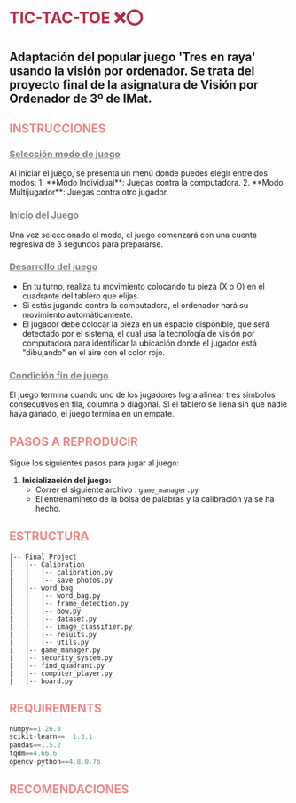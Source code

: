 <h1 style="color:rgb(183, 44, 72);"><strong>TIC-TAC-TOE ❌⭕</strong></h1>

## Adaptación del popular juego 'Tres en raya' usando la visión por ordenador. Se trata del proyecto final de la asignatura de Visión por Ordenador de 3º de IMat. 


<h2 style="color:rgb(238, 137, 137);"><strong>INSTRUCCIONES</strong></h2>

<h3 style="color:rgb(132, 132, 132);"><u>Selección modo de juego</u></h3>
Al iniciar el juego, se presenta un menú donde puedes elegir entre dos modos:
1. **Modo Individual**: Juegas contra la computadora.
2. **Modo Multijugador**: Juegas contra otro jugador.

<h3 style="color:rgb(132, 132, 132);"><u>Inicio del Juego</u></h3>
Una vez seleccionado el modo, el juego comenzará con una cuenta regresiva de 3 segundos para prepararse.

<h3 style="color:rgb(132, 132, 132);"><u>Desarrollo del juego</u></h3>

- En tu turno, realiza tu movimiento colocando tu pieza (X o O) en el cuadrante del tablero que elijas.
- Si estás jugando contra la computadora, el ordenador hará su movimiento automáticamente.
- El jugador debe colocar la pieza en un espacio disponible, que será detectado por el sistema, el cual usa la tecnología de visión por computadora para identificar la ubicación donde el jugador está "dibujando" en el aire con el color rojo.

<h3 style="color:rgb(132, 132, 132);"><u>Condición fin de juego</u></h3>
El juego termina cuando uno de los jugadores logra alinear tres símbolos consecutivos en fila, columna o diagonal. Si el tablero se llena sin que nadie haya ganado, el juego termina en un empate.


<h2 style="color:rgb(238, 137, 137);"><strong>PASOS A REPRODUCIR</strong></h2>
Sigue los siguientes pasos para jugar al juego:

   
1. **Inicialización del juego:**
   - Correr el siguiente archivo : `game_manager.py`
   - El entrenamineto de la bolsa de palabras y la calibración ya se ha hecho.




<h2 style="color:rgb(238, 137, 137);"><strong>ESTRUCTURA</strong></h2>

```
|-- Final Project
|   |-- Calibration
|   |   |-- calibration.py
|   |   |-- save_photos.py
|   |-- word_bag
|   |   |-- word_bag.py
|   |   |-- frame_detection.py
|   |   |-- bow.py
|   |   |-- dataset.py
|   |   |-- image_classifier.py
|   |   |-- results.py
|   |   |-- utils.py
|   |-- game_manager.py
|   |-- security_system.py
|   |-- find_quadrant.py
|   |-- computer_player.py
|   |-- board.py
```


<h2 style="color:rgb(238, 137, 137);"><strong>REQUIREMENTS</strong></h2>

```python
numpy==1.26.0
scikit-learn==  1.3.1
pandas==1.5.2
tqdm==4.66.6
opencv-python==4.8.0.76
```


<h2 style="color:rgb(238, 137, 137);"><strong>RECOMENDACIONES</strong></h2>
